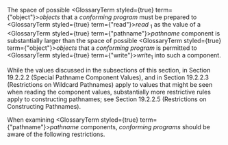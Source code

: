  



The space of possible <GlossaryTerm styled={true} term={"object"}><i>objects</i></GlossaryTerm> that a *conforming program* must be prepared to <GlossaryTerm styled={true} term={"read"}><i>read</i></GlossaryTerm> <sub>1</sub> as the value of a <GlossaryTerm styled={true} term={"pathname"}><i>pathname</i></GlossaryTerm> component is substantially larger than the space of possible <GlossaryTerm styled={true} term={"object"}><i>objects</i></GlossaryTerm> that a *conforming program* is permitted to <GlossaryTerm styled={true} term={"write"}><i>write</i></GlossaryTerm><sub>1</sub> into such a component. 



While the values discussed in the subsections of this section, in Section 19.2.2.2 (Special Pathname Component Values), and in Section 19.2.2.3 (Restrictions on Wildcard Pathnames) apply to values that might be seen when reading the component values, substantially more restrictive rules apply to constructing pathnames; see Section 19.2.2.5 (Restrictions on Constructing Pathnames). 



When examining <GlossaryTerm styled={true} term={"pathname"}><i>pathname</i></GlossaryTerm> components, *conforming programs* should be aware of the following restrictions. 



